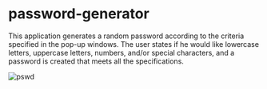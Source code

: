 # password-generator

This application generates a random password according to the criteria specified in the pop-up windows. The user states if he would like lowercase letters, uppercase letters, numbers, and/or special characters, and a password is created that meets all the specifications. 

![pswd](https://user-images.githubusercontent.com/89949832/135867688-90ee32f2-6bd9-4677-931d-77543fa3646a.jpeg)
